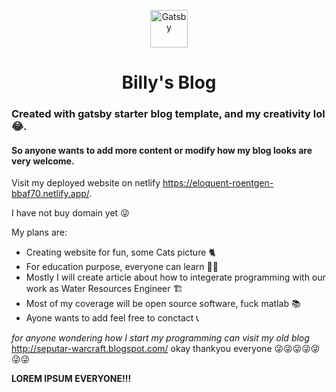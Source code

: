 <p align="center">
  <a href="https://www.gatsbyjs.com">
    <img alt="Gatsby" src="https://www.gatsbyjs.com/Gatsby-Monogram.svg" width="60" />
  </a>
</p>
<h1 align="center">
  Billy's Blog
</h1>
<p>
  
  <h3>Created with gatsby starter blog template, and my creativity lol 😂.</h3>
  <h4>So anyone wants to add more content or modify how my blog looks are very welcome.</h4>
  
  Visit my deployed website on netlify
  <a target="_blank" href="https://eloquent-roentgen-bbaf70.netlify.app/">https://eloquent-roentgen-bbaf70.netlify.app/</a>.
  
  I have not buy domain yet 😜
  
  My plans are:
  <ul>
  <li>Creating website for fun, some Cats picture 🐈</li>
  <li>For education purpose, everyone can learn 👨‍🎓</li>
  <li>Mostly I will create article about how to integerate programming with our work as Water Resources Engineer 🏗</li>
  <li>Most of my coverage will be open source software, fuck matlab 📚</li>
  <li>Ayone wants to add feel free to conctact 📞</li>
  </ul>
  
  <em>for anyone wondering how I start my programming can visit my old blog</em>
  <a target="_blank" href="http://http://seputar-warcraft.blogspot.com/">http://seputar-warcraft.blogspot.com/</a>
  okay thankyou everyone
  😜😜😜😜😜😜😜
  
</p>


<footer><strong>LOREM IPSUM EVERYONE!!!</strong></footer>
